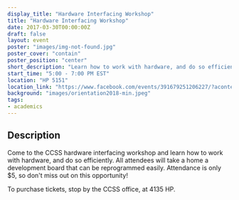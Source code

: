 ```yaml
---
display_title: "Hardware Interfacing Workshop"
title: "Hardware Interfacing Workshop"
date: 2017-03-30T00:00:00Z
draft: false
layout: event
poster: "images/img-not-found.jpg"
poster_cover: "contain"
poster_position: "center"
short_description: "Learn how to work with hardware, and do so efficiently."
start_time: "5:00 - 7:00 PM EST"
location: "HP 5151"
location_link: "https://www.facebook.com/events/391679251206227/?acontext=%7B%22event_action_history%22%3A[%7B%22surface%22%3A%22page%22%7D]%7D"
background: "images/orientation2018-min.jpeg"
tags:
- academics
---
```


## Description

Come to the CCSS hardware interfacing workshop and learn how to work with hardware, and do so efficiently. All attendees will take a home a development board that can be reprogrammed easily. Attendance is only $5, so don't miss out on this opportunity!

To purchase tickets, stop by the CCSS office, at 4135 HP.